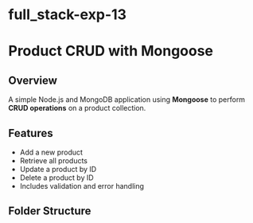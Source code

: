 # full_stack-exp-13
# Product CRUD with Mongoose

## Overview
A simple Node.js and MongoDB application using **Mongoose** to perform **CRUD operations** on a product collection.

## Features
- Add a new product
- Retrieve all products
- Update a product by ID
- Delete a product by ID
- Includes validation and error handling

## Folder Structure
